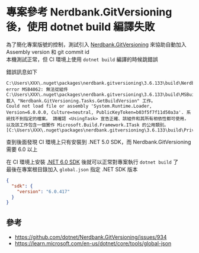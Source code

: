 # 專案參考 Nerdbank.GitVersioning 後，使用 dotnet build 編譯失敗


為了簡化專案版號的控制，測試引入 [Nerdbank.GitVersioning](https://github.com/dotnet/Nerdbank.GitVersioning) 來協助自動加入 Assembly version 和 git commit id  
本機測試正常，但 CI 環境上使用 `dotnet build` 編譯的時候跳錯誤

<!--more-->

錯誤訊息如下

```text
C:\Users\XXX\.nuget\packages\nerdbank.gitversioning\3.6.133\build\Nerdbank.GitVersioning.Inner.targets(17,5):
error MSB4062: 無法從組件 C:\Users\XXX\.nuget\packages\nerdbank.gitversioning\3.6.133\build\MSBuildCore/Nerdbank.GitVersioning.Tasks.dll 載入 "Nerdbank.GitVersioning.Tasks.GetBuildVersion" 工作。
Could not load file or assembly 'System.Runtime.Loader, Version=6.0.0.0, Culture=neutral, PublicKeyToken=b03f5f7f11d50a3a'. 系統找不到指定的檔案。 請確認 <UsingTask> 宣告正確、該組件和其所有相依性都可使用，以及該工作包含一個實作 Microsoft.Build.Framework.ITask 的公用類別。
[C:\Users\XXX\.nuget\packages\nerdbank.gitversioning\3.6.133\build\PrivateP2PCaching.proj]
```

查到後面發現 CI 環境上只有安裝到 .NET 5.0 SDK，而 Nerdbank.GitVersioning 需要 6.0 以上

在 CI 環境上安裝 [.NET 6.0 SDK](https://dotnet.microsoft.com/en-us/download/dotnet/6.0) 後就可以正常對專案執行 `dotnet build` 了  
最後在專案根目錄加入 `global.json` 指定 .NET SDK 版本

```json
{
  "sdk": {
    "version": "6.0.417"
  }
}
```

## 參考
- https://github.com/dotnet/Nerdbank.GitVersioning/issues/934
- https://learn.microsoft.com/en-us/dotnet/core/tools/global-json

